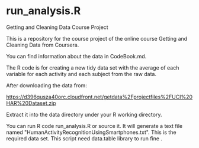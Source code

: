 run_analysis.R
==============

Getting and Cleaning Data Course Project

This is a repository for the course project of the online course Getting and Cleaning Data from Coursera.

You can find information about the data in CodeBook.md.

The R code is for creating a new tidy data set with the average of each variable for each activity and each subject from the raw data.

After downloading the data from:

https://d396qusza40orc.cloudfront.net/getdata%2Fprojectfiles%2FUCI%20HAR%20Dataset.zip

Extract it into the data directory under your R working directory.


You can run R code run_analysis.R or source it. It will generate a text file named "HumanActivityRecognitionUsingSmartphones.txt". This is the required data set.
This script need data.table library to run fine .